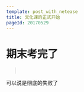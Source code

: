 ```yaml
---
template: post_with_netease
title: 文化课的正式开始
pageId: 20170529
---
```


# 期末考完了
> <span id='poem'>&nbsp;</span>

可以说是彻底的失败了

<div id='__comment'></div>
<script>$(function(){$.ajax('/api/poem?rnd='+Date.now()+Math.random()).done(function(data){$('#poem').text(data);});});</script>
